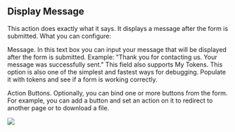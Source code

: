 ## Display Message

This action does exactly what it says. It displays a message after the form is submitted. What you can configure:

Message. In this text box you can input your message that will be displayed after the form is submitted. Example: "Thank you for contacting us. Your message was successfully sent." This field also supports My Tokens. This option is also one of the simplest and fastest ways for debugging. Populate it with tokens and see if a form is working correctly.

Action Buttons. Optionally, you can bind one or more buttons from the form. For example, you can add a button and set an action on it to redirect to another page or to download a file.

![](/assets/message.png)

